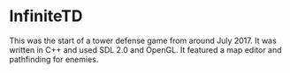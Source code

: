 # InfiniteTD
This was the start of a tower defense game from around July 2017. It was written in C++ and used SDL 2.0 and OpenGL. It featured a map editor and pathfinding for enemies.
